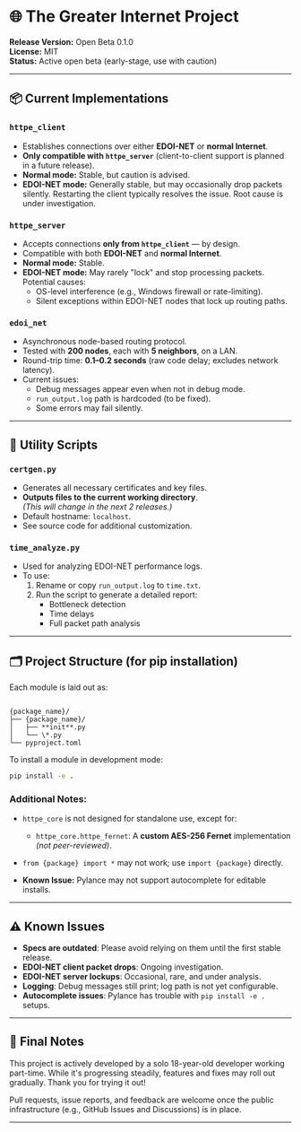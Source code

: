 

# 🌐 The Greater Internet Project  
**Release Version:** Open Beta 0.1.0  
**License:** MIT  
**Status:** Active open beta (early-stage, use with caution)

---

## 📦 Current Implementations

### `httpe_client`
- Establishes connections over either **EDOI-NET** or **normal Internet**.
- **Only compatible with `httpe_server`** (client-to-client support is planned in a future release).
- **Normal mode:** Stable, but caution is advised.
- **EDOI-NET mode:** Generally stable, but may occasionally drop packets silently. Restarting the client typically resolves the issue. Root cause is under investigation.

### `httpe_server`
- Accepts connections **only from `httpe_client`** — by design.
- Compatible with both **EDOI-NET** and **normal Internet**.
- **Normal mode:** Stable.
- **EDOI-NET mode:** May rarely "lock" and stop processing packets. Potential causes:
  - OS-level interference (e.g., Windows firewall or rate-limiting).
  - Silent exceptions within EDOI-NET nodes that lock up routing paths.

### `edoi_net`
- Asynchronous node-based routing protocol.
- Tested with **200 nodes**, each with **5 neighbors**, on a LAN.
- Round-trip time: **0.1–0.2 seconds** (raw code delay; excludes network latency).
- Current issues:
  - Debug messages appear even when not in debug mode.
  - `run_output.log` path is hardcoded (to be fixed).
  - Some errors may fail silently.

---

## 🧰 Utility Scripts

### `certgen.py`
- Generates all necessary certificates and key files.
- **Outputs files to the current working directory**.  
  *(This will change in the next 2 releases.)*
- Default hostname: `localhost`.
- See source code for additional customization.

### `time_analyze.py`
- Used for analyzing EDOI-NET performance logs.
- To use:
  1. Rename or copy `run_output.log` to `time.txt`.
  2. Run the script to generate a detailed report:
     - Bottleneck detection
     - Time delays
     - Full packet path analysis

---

## 🗂️ Project Structure (for pip installation)

Each module is laid out as:

```

{package_name}/
├── {package_name}/
│   ├── **init**.py
│   └── \*.py
└── pyproject.toml

````

To install a module in development mode:
```bash
pip install -e .
````

### Additional Notes:

* `httpe_core` is not designed for standalone use, except for:

  * `httpe_core.httpe_fernet`: A **custom AES-256 Fernet** implementation *(not peer-reviewed)*.
* `from {package} import *` may not work; use `import {package}` directly.
* **Known Issue:** Pylance may not support autocomplete for editable installs.

---

## ⚠️ Known Issues

* **Specs are outdated**: Please avoid relying on them until the first stable release.
* **EDOI-NET client packet drops**: Ongoing investigation.
* **EDOI-NET server lockups**: Occasional, rare, and under analysis.
* **Logging**: Debug messages still print; log path is not yet configurable.
* **Autocomplete issues**: Pylance has trouble with `pip install -e .` setups.

---

## 🙋 Final Notes

This project is actively developed by a solo 18-year-old developer working part-time. While it's progressing steadily, features and fixes may roll out gradually. Thank you for trying it out!

Pull requests, issue reports, and feedback are welcome once the public infrastructure (e.g., GitHub Issues and Discussions) is in place.

---
